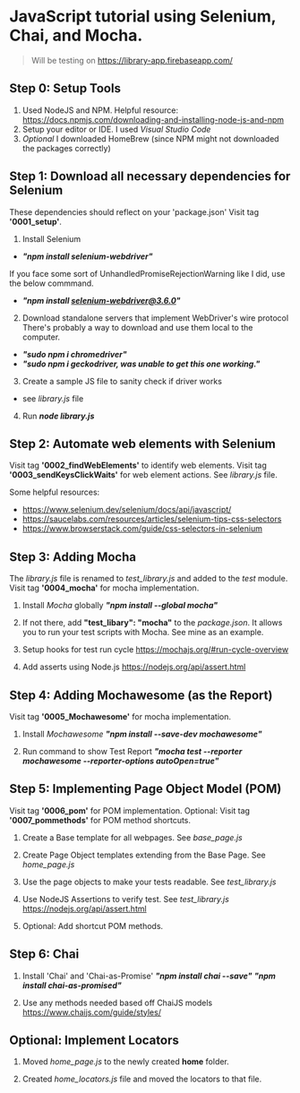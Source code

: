 # JavaScript tutorial using Selenium, Chai, and Mocha.

> Will be testing on https://library-app.firebaseapp.com/

## Step 0: Setup Tools

1. Used NodeJS and NPM. Helpful resource: https://docs.npmjs.com/downloading-and-installing-node-js-and-npm
2. Setup your editor or IDE. I used _Visual Studio Code_
3. _Optional_ I downloaded HomeBrew (since NPM might not downloaded the packages correctly)

## Step 1: Download all necessary dependencies for Selenium

These dependencies should reflect on your 'package.json'
Visit tag **'0001_setup'**.

1. Install Selenium

- **_"npm install selenium-webdriver"_**

If you face some sort of UnhandledPromiseRejectionWarning like I did, use the below commmand.

- **_"npm install selenium-webdriver@3.6.0"_**

2. Download standalone servers that implement WebDriver's wire protocol
   There's probably a way to download and use them local to the computer.

- **_"sudo npm i chromedriver"_**
- **_"sudo npm i geckodriver, was unable to get this one working."_**

3. Create a sample JS file to sanity check if driver works

- see _library.js_ file

4. Run **_node library.js_**

## Step 2: Automate web elements with Selenium

Visit tag **'0002_findWebElements'** to identify web elements.
Visit tag **'0003_sendKeysClickWaits'** for web element actions.
See _library.js_ file.

Some helpful resources:

- https://www.selenium.dev/selenium/docs/api/javascript/
- https://saucelabs.com/resources/articles/selenium-tips-css-selectors
- https://www.browserstack.com/guide/css-selectors-in-selenium

## Step 3: Adding Mocha

The _library.js_ file is renamed to _test_library.js_ and added to the _test_ module.
Visit tag **'0004_mocha'** for mocha implementation.

1. Install _Mocha_ globally
   **_"npm install --global mocha"_**

2. If not there, add **"test_libary": "mocha"** to the _package.json_.
   It allows you to run your test scripts with Mocha.
   See mine as an example.

3. Setup hooks for test run cycle
   https://mochajs.org/#run-cycle-overview

4. Add asserts using Node.js
   https://nodejs.org/api/assert.html

## Step 4: Adding Mochawesome (as the Report)

Visit tag **'0005_Mochawesome'** for mocha implementation.

1. Install _Mochawesome_
   **_"npm install --save-dev mochawesome"_**

2. Run command to show Test Report
   **_"mocha test --reporter mochawesome --reporter-options autoOpen=true"_**

## Step 5: Implementing Page Object Model (POM)

Visit tag **'0006_pom'** for POM implementation.
Optional: Visit tag **'0007_pommethods'** for POM method shortcuts.

1. Create a Base template for all webpages. See _base_page.js_

2. Create Page Object templates extending from the Base Page. See _home_page.js_

3. Use the page objects to make your tests readable. See _test_library.js_

4. Use NodeJS Assertions to verify test. See _test_library.js_
   https://nodejs.org/api/assert.html

5. Optional: Add shortcut POM methods.

## Step 6: Chai

1. Install 'Chai' and 'Chai-as-Promise'
   **_"npm install chai --save"_**
   **_"npm install chai-as-promised"_**

2. Use any methods needed based off ChaiJS models
   https://www.chaijs.com/guide/styles/

## Optional: Implement Locators

1. Moved _home_page.js_ to the newly created **home** folder.

2. Created _home_locators.js_ file and moved the locators to that file.
